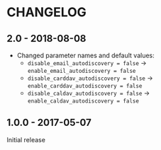 # CHANGELOG

## 2.0 - 2018-08-08

- Changed parameter names and default values:
  - `disable_email_autodiscovery = false` -> `enable_email_autodiscovery = false`
  - `disable_carddav_autodiscovery = false` -> `enable_carddav_autodiscovery = false`
  - `disable_caldav_autodiscovery = false` -> `enable_caldav_autodiscovery = false`

## 1.0.0 - 2017-05-07

Initial release
